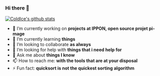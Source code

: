 ### Hi there 👋
[![ColdIce's github stats](https://github-readme-stats.vercel.app/api?username=blackorbit1)](https://github.com/anuraghazra/github-readme-stats)

- 🔭 I’m currently working on **projects at IPPON, open source projet pi-mage**
- 🌱 I’m currently learning **things**
- 👯 I’m looking to collaborate **as always**
- 🤔 I’m looking for help with **things that i need help for**
- 💬 Ask me about **things I know**
- 📫 How to reach me: **with the tools that are at your disposal**
- ⚡ Fun fact: **quicksort is not the quickest sorting algorithm**

<!--
**blackorbit1/blackorbit1** is a ✨ _special_ ✨ repository because its `README.md` (this file) appears on your GitHub profile.

Here are some ideas to get you started:

- 🔭 I’m currently working on ...
- 🌱 I’m currently learning ...
- 👯 I’m looking to collaborate on ...
- 🤔 I’m looking for help with ...
- 💬 Ask me about ...
- 📫 How to reach me: ...
- 😄 Pronouns: ...
- ⚡ Fun fact: ...
-->
